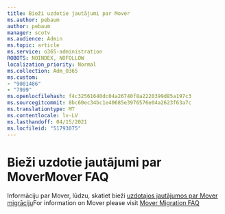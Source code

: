 ```yaml
---
title: Bieži uzdotie jautājumi par Mover
ms.author: pebaum
author: pebaum
manager: scotv
ms.audience: Admin
ms.topic: article
ms.service: o365-administration
ROBOTS: NOINDEX, NOFOLLOW
localization_priority: Normal
ms.collection: Adm_O365
ms.custom:
- "9001486"
- "7999"
ms.openlocfilehash: f4c32561640dc04a26740f8a2220399d85a197c3
ms.sourcegitcommit: 8bc60ec34bc1e40685e3976576e04a2623f63a7c
ms.translationtype: MT
ms.contentlocale: lv-LV
ms.lasthandoff: 04/15/2021
ms.locfileid: "51793075"
---
```

# <a name="mover-faq"></a><span data-ttu-id="d52f2-102">Bieži uzdotie jautājumi par Mover</span><span class="sxs-lookup"><span data-stu-id="d52f2-102">Mover FAQ</span></span>

<span data-ttu-id="d52f2-103">Informāciju par Mover, lūdzu, skatiet bieži [uzdotajos jautājumos par Mover migrāciju](https://docs.microsoft.com/sharepointmigration/mover-migration-faq)</span><span class="sxs-lookup"><span data-stu-id="d52f2-103">For information on Mover please visit [Mover Migration FAQ](https://docs.microsoft.com/sharepointmigration/mover-migration-faq)</span></span>
